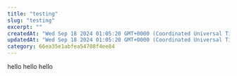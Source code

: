 ```yaml
---
title: "testing"
slug: "testing"
excerpt: ""
createdAt: "Wed Sep 18 2024 01:05:20 GMT+0000 (Coordinated Universal Time)"
updatedAt: "Wed Sep 18 2024 01:05:20 GMT+0000 (Coordinated Universal Time)"
category: 66ea35e1abfea54708f4ee84
---
```



hello hello hello